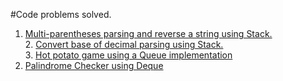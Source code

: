 #Code problems solved.
  1. [Multi-parentheses parsing and reverse a string using Stack.](https://github.com/shahrukhx01/LeetCode/blob/master/Algorithms%20and%20DS%20Book/8.%20Stack.ipynb) <br>2. [Convert base of decimal parsing using Stack.](https://github.com/shahrukhx01/LeetCode/blob/master/Algorithms%20and%20DS%20Book/2.%20Binary%20Conversion-%20Stack.ipynb)
 <br>3. [Hot potato game using a Queue implementation](https://github.com/shahrukhx01/LeetCode/blob/master/Algorithms%20and%20DS%20Book/5.%20Queue%20-%20Hot%20Potato.ipynb)<br>
 4. [Palindrome Checker using Deque](https://github.com/shahrukhx01/LeetCode/blob/master/Algorithms%20and%20DS%20Book/5.%20Queue%20-%20Hot%20Potato.ipynb)
